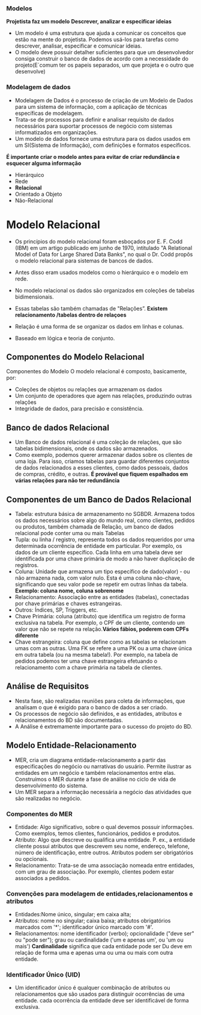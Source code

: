 ### Modelos

**Projetista faz um modelo** 
**Descrever, analizar e especificar ideias** 

 * Um modelo é uma estrutura que ajuda a
comunicar os conceitos que estão na mente do
projetista. Podemos usá-los para tarefas como
descrever, analisar, especificar e comunicar
ideias.
* O modelo deve possuir detalher suficientes
para que um desenvolvedor consiga construir o
banco de dados de acordo com a necessidade
do projeto(E´comum ter os papeis separados, um que projeta e o outro que desenvolve)

### Modelagem de dados

 * Modelagem de Dados é o processo de criação de um
Modelo de Dados para um sistema de informação,
com a aplicação de técnicas específicas de
modelagem.
 * Trata-se de processos para definir e analisar requisito
de dados necessários para suportar processos de
negócio com sistemas informatizados em
organizações.
 * Um modelo de dados fornece uma estrutura para os
dados usados em um SI(Sistema de Informação), com definições e formatos
específicos.

**É importante criar o modelo antes para evitar de criar redundância e esquecer alguma informação**

* Hierárquico
* Rede
* **Relacional**
* Orientado a Objeto
* Não-Relacional

# Modelo Relacional 

 * Os princípios do modelo relacional foram
esboçados por E. F. Codd (IBM) em um
artigo publicado em junho de 1970,
intitulado "A Relational Model of Data for
Large Shared Data Banks", no qual o Dr.
Codd propôs o modelo relacional para
sistemas de bancos de dados.
 * Antes disso eram usados modelos como o
hierárquico e o modelo em rede.

* No modelo relacional os dados são
organizados em coleções de tabelas
bidimensionais.
 * Essas tabelas são também chamadas de
"Relações”. **Existem relacionamento /tabelas dentro de relaçoes**
 * Relação é uma forma de se organizar os
dados em linhas e colunas.
 * Baseado em lógica e teoria de conjunto. 

 ## Componentes do Modelo Relacional

 Componentes do Modelo
O modelo relacional é composto,
basicamente, por:
* Coleções de objetos ou relações que
armazenam os dados
* Um conjunto de operadores que agem
nas relações, produzindo outras
relações
* Integridade de dados, para precisão e
consistência.

## Banco de dados Relacional 


* Um Banco de dados relacional é uma
coleção de relações, que são tabelas
bidimensionais, onde os dados são
armazenados.
* Como exemplo, podemos querer
armazenar dados sobre os clientes de uma
loja. Para isso, criamos tabelas para
guardar diferentes conjuntos de dados
relacionados a esses clientes, como dados
pessoais, dados de compras, crédito, e
outras. **É provável que fiquem espalhados em várias relações para não ter redundância**


## Componentes de um Banco de Dados Relacional

* Tabela: estrutura básica de armazenamento no
SGBDR. Armazena todos os dados necessários
sobre algo do mundo real, como clientes, pedidos
ou produtos, também chamada de Relação, um
banco de dados relacional pode conter uma ou
mais Tabelas
* Tupla: ou linha / registro, representa todos os
dados requeridos por uma determinada ocorrência
de entidade em particular. Por exemplo, os dados
de um cliente específico. Cada linha em uma tabela
deve ser identificada por uma chave primária de
modo a não haver duplicação de registros.
* Coluna: Unidade que armazena um tipo
específico de dado(valor) - ou não
armazena nada, com valor nulo. Esta é
uma coluna não-chave, significando que
seu valor pode se repetir em outras linhas
da tabela. **Exemplo: coluna nome, coluna sobrenome**
* Relacionamento: Associação entre as
entidades (tabelas), conectadas por chave
primárias e chaves estrangeiras.
* Outros: Índices, SP, Triggers, etc.
* Chave Primária: coluna (atributo) que identifica
um registro de forma exclusiva na tabela. Por
exemplo, o CPF de um cliente, contendo um valor
que não se repete na relação.**Vários fábios, poderem com CPFs diferente**
* Chave estrangeira: coluna que define como as tabelas
se relacionam umas com as outras. Uma FK se refere a
uma PK ou a uma chave única em outra tabela (ou na
mesma tabela!). Por exemplo, na tabela de pedidos
podemos ter uma chave estrangeira efetuando o
relacionamento com a chave primária na tabela de
clientes.


## Análise de Requisitos

* Nesta fase, são realizadas reuniões para
coleta de informações, que analisam o que
é exigido para o banco de dados a ser
criado.
* Os processos de negócio são definidos, e
as entidades, atributos e relacionamentos
do BD são documentadas.
 * A Análise é extremamente importante para
o sucesso do projeto do BD.


## Modelo Entidade-Relacionamento


* MER, cria um diagrama
entidade-relacionamento a partir das
especificações do negócio ou narrativas do
usuário. Permite ilustrar as entidades em um
negócio e também relacionamentos entre elas.
Construímos o MER durante a fase de análise
no ciclo de vida de desenvolvimento do
sistema.
* Um MER separa a informação necessária a
negócio das atividades que são realizadas no
negócio.


### Componentes do MER

* Entidade: Algo significativo, sobre o qual
devemos possuir informações. Como
exemplos, temos clientes, funcionários, pedidos
e produtos.
* Atributo: Algo que descreve ou qualifica uma
entidade. P. ex., a entidade cliente possui
atributos que descrevem seu nome, endereço,
telefone, número de identificação, entre outros.
Atributos podem ser obrigatórios ou opcionais.
* Relacionamento: Trata-se de uma associação
nomeada entre entidades, com um grau de
associação. Por exemplo, clientes podem estar
associados a pedidos.


### Convenções para modelagem de entidades,relacionamentos e atributos

* Entidades:Nome único, singular; em caixa alta;
*  Atributos: nome no singular; caixa baixa;
atributos obrigatórios marcados com '*';
identificador único marcado com '#'.
* Relacionamentos: nome identificador (verbo);
opcionalidade ("deve ser" ou "pode ser"); grau
ou cardinalidade ('um e apenas um', ou 'um ou
mais')
**Cardinalidade** significa que cada entidade pode ser
Du deve em relação de forma uma e apenas uma ou
uma ou mais com outra entidade.


### Identificador Único (UID)

* Um identificador único é qualquer
combinação de atributos ou
relacionamentos que são usados para
distinguir ocorrências de uma entidade.
cada ocorrência da entidade deve ser
identificável de forma exclusiva.
